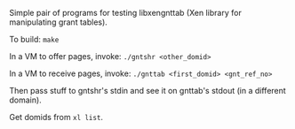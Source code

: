 Simple pair of programs for testing libxengnttab (Xen library for manipulating grant tables).

To build: `make`

In a VM to offer pages, invoke: `./gntshr <other_domid>`

In a VM to receive pages, invoke: `./gnttab <first_domid> <gnt_ref_no>`

Then pass stuff to gntshr's stdin and see it on gnttab's stdout (in a different domain).

Get domids from `xl list`.
